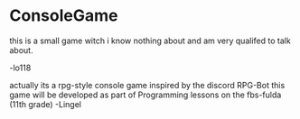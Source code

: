 # ConsoleGame
this is a small game witch i know nothing about and am very qualifed to talk about.

-lo118


actually its a rpg-style console game inspired by the discord RPG-Bot
this game will be developed as part of Programming lessons on the fbs-fulda (11th grade)
-Lingel
